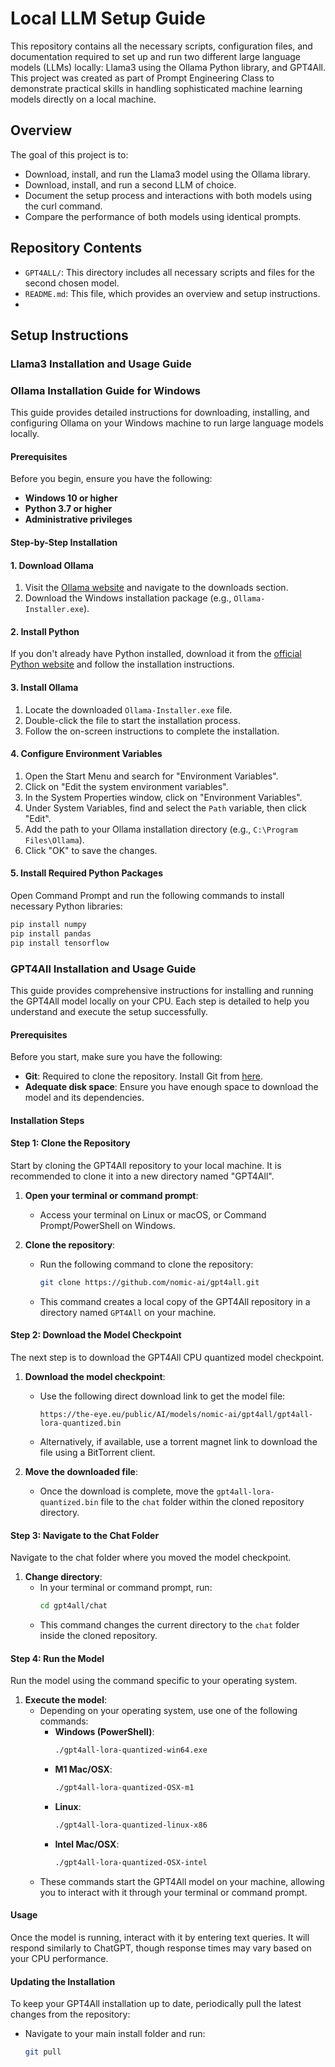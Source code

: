 # Local LLM Setup Guide

This repository contains all the necessary scripts, configuration files, and documentation required to set up and run two different large language models (LLMs) locally: Llama3 using the Ollama Python library, and GPT4All. This project was created as part of Prompt Engineering Class to demonstrate practical skills in handling sophisticated machine learning models directly on a local machine.

## Overview

The goal of this project is to:
- Download, install, and run the Llama3 model using the Ollama library.
- Download, install, and run a second LLM of choice.
- Document the setup process and interactions with both models using the curl command.
- Compare the performance of both models using identical prompts.

## Repository Contents
- `GPT4ALL/`: This directory includes all necessary scripts and files for the second chosen model.
- `README.md`: This file, which provides an overview and setup instructions.
- 
## Setup Instructions

### Llama3 Installation and Usage Guide

### Ollama Installation Guide for Windows

This guide provides detailed instructions for downloading, installing, and configuring Ollama on your Windows machine to run large language models locally.

#### Prerequisites

Before you begin, ensure you have the following:
- **Windows 10 or higher**
- **Python 3.7 or higher**
- **Administrative privileges**

#### Step-by-Step Installation

#### 1. Download Ollama

1. Visit the [Ollama website](https://www.ollama.ai) and navigate to the downloads section.
2. Download the Windows installation package (e.g., `Ollama-Installer.exe`).

#### 2. Install Python

If you don't already have Python installed, download it from the [official Python website](https://www.python.org/downloads/) and follow the installation instructions.

#### 3. Install Ollama

1. Locate the downloaded `Ollama-Installer.exe` file.
2. Double-click the file to start the installation process.
3. Follow the on-screen instructions to complete the installation.

#### 4. Configure Environment Variables

1. Open the Start Menu and search for "Environment Variables".
2. Click on "Edit the system environment variables".
3. In the System Properties window, click on "Environment Variables".
4. Under System Variables, find and select the `Path` variable, then click "Edit".
5. Add the path to your Ollama installation directory (e.g., `C:\Program Files\Ollama`).
6. Click "OK" to save the changes.

#### 5. Install Required Python Packages

Open Command Prompt and run the following commands to install necessary Python libraries:
```sh
pip install numpy
pip install pandas
pip install tensorflow
```



### GPT4All Installation and Usage Guide

This guide provides comprehensive instructions for installing and running the GPT4All model locally on your CPU. Each step is detailed to help you understand and execute the setup successfully.

#### Prerequisites

Before you start, make sure you have the following:
- **Git**: Required to clone the repository. Install Git from [here](https://git-scm.com/downloads).
- **Adequate disk space**: Ensure you have enough space to download the model and its dependencies.

#### Installation Steps

#### Step 1: Clone the Repository

Start by cloning the GPT4All repository to your local machine. It is recommended to clone it into a new directory named "GPT4All".

1. **Open your terminal or command prompt**:
   - Access your terminal on Linux or macOS, or Command Prompt/PowerShell on Windows.

2. **Clone the repository**:
   - Run the following command to clone the repository:
     ```bash
     git clone https://github.com/nomic-ai/gpt4all.git
     ```
   - This command creates a local copy of the GPT4All repository in a directory named `GPT4All` on your machine.

#### Step 2: Download the Model Checkpoint

The next step is to download the GPT4All CPU quantized model checkpoint.

1. **Download the model checkpoint**:
   - Use the following direct download link to get the model file:
     ```plaintext
     https://the-eye.eu/public/AI/models/nomic-ai/gpt4all/gpt4all-lora-quantized.bin
     ```
   - Alternatively, if available, use a torrent magnet link to download the file using a BitTorrent client.

2. **Move the downloaded file**:
   - Once the download is complete, move the `gpt4all-lora-quantized.bin` file to the `chat` folder within the cloned repository directory.

#### Step 3: Navigate to the Chat Folder

Navigate to the chat folder where you moved the model checkpoint.

1. **Change directory**:
   - In your terminal or command prompt, run:
     ```bash
     cd gpt4all/chat
     ```
   - This command changes the current directory to the `chat` folder inside the cloned repository.

#### Step 4: Run the Model

Run the model using the command specific to your operating system.

1. **Execute the model**:
   - Depending on your operating system, use one of the following commands:
     - **Windows (PowerShell)**:
       ```bash
       ./gpt4all-lora-quantized-win64.exe
       ```
     - **M1 Mac/OSX**:
       ```bash
       ./gpt4all-lora-quantized-OSX-m1
       ```
     - **Linux**:
       ```bash
       ./gpt4all-lora-quantized-linux-x86
       ```
     - **Intel Mac/OSX**:
       ```bash
       ./gpt4all-lora-quantized-OSX-intel
       ```
   - These commands start the GPT4All model on your machine, allowing you to interact with it through your terminal or command prompt.

#### Usage

Once the model is running, interact with it by entering text queries. It will respond similarly to ChatGPT, though response times may vary based on your CPU performance.

#### Updating the Installation

To keep your GPT4All installation up to date, periodically pull the latest changes from the repository:
- Navigate to your main install folder and run:
  ```bash
  git pull


